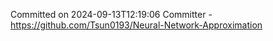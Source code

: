 Committed on 2024-09-13T12:19:06 
Committer - https://github.com/Tsun0193/Neural-Network-Approximation